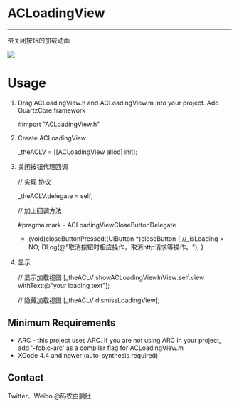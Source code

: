 # ACLoadingView
--------------------

带关闭按钮的加载动画

<img src="https://github.com/albertgh/ACLoadingView/raw/master/screenshot.png"/>



# Usage

1) Drag ACLoadingView.h and ACLoadingView.m into your project.  Add QuartzCore.framework

    #import "ACLoadingView.h"
    
	

2) Create ACLoadingView
	
    _theACLV = [[ACLoadingView alloc] init];
    


3) 关闭按钮代理回调

 	// 实现 <ACLVCloseButtonDelegate> 协议

	_theACLV.delegate = self;

 	// 加上回调方法

 	#pragma mark - ACLoadingViewCloseButtonDelegate

	- (void)closeButtonPressed:(UIButton *)closeButton
	{
	    //_isLoading = NO;
	    DLog(@"取消按钮时相应操作，取消http请求等操作。");
	}



4) 显示
	
	// 显示加载视图
    [_theACLV showACLoadingViewInView:self.view withText:@"your loading text"];

    // 隐藏加载视图
    [_theACLV dismissLoadingView];



## Minimum Requirements

* ARC - this project uses ARC. If you are not using ARC in your project, add '-fobjc-arc' as a compiler flag for ACLoadingView.m
* XCode 4.4 and newer (auto-synthesis required)



## Contact

Twitter、Weibo @码农白腩肚


